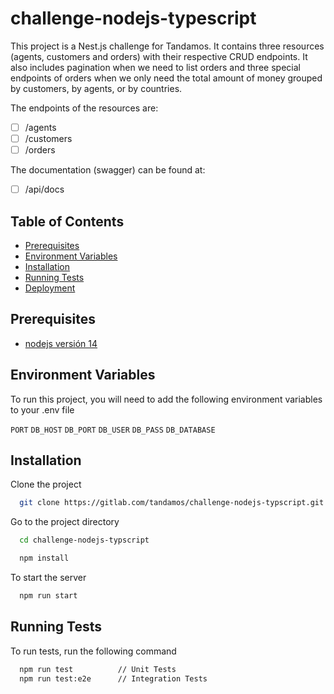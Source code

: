# challenge-nodejs-typescript

This project is a Nest.js challenge for Tandamos. It contains three resources (agents, customers and orders) with their respective CRUD endpoints. It also includes pagination when we need to list orders and three special endpoints of orders when we only need the total amount of money grouped by customers, by agents, or by countries.

The endpoints of the resources are:

- [ ] /agents
- [ ] /customers
- [ ] /orders

The documentation (swagger) can be found at:

- [ ] /api/docs

## Table of Contents

- [Prerequisites](#prerequisites)
- [Environment Variables](#environment-variables)
- [Installation](#installation)
- [Running Tests](#running-tests)
- [Deployment](#deployment)

## Prerequisites

- [nodejs versión 14](https://nodejs.org/en/)

## Environment Variables

To run this project, you will need to add the following environment variables to your .env file

`PORT`
`DB_HOST`
`DB_PORT`
`DB_USER`
`DB_PASS`
`DB_DATABASE`

## Installation

Clone the project

```bash
  git clone https://gitlab.com/tandamos/challenge-nodejs-typscript.git
```

Go to the project directory

```bash
  cd challenge-nodejs-typscript
```

```bash
  npm install
```

To start the server

```bash
  npm run start
```

## Running Tests

To run tests, run the following command

```bash
  npm run test     		// Unit Tests
  npm run test:e2e 		// Integration Tests
```
